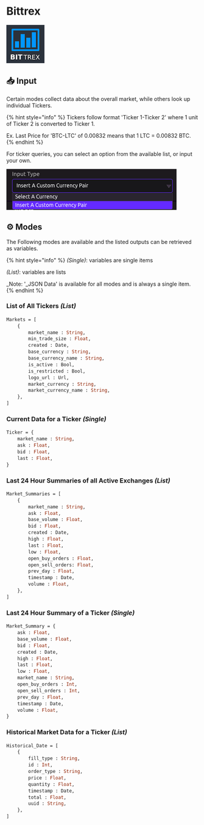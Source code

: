 # Bittrex

![Realtime and historical data on digital currencies, such as Bitcoin.](../../.gitbook/assets/bittrex.png)

## 📥 Input

Certain modes collect data about the overall market, while others look up individual Tickers.

{% hint style="info" %}
Tickers follow format 'Ticker 1-Ticker 2' where 1 unit of Ticker 2 is converted to Ticker 1.

Ex. Last Price for 'BTC-LTC' of 0.00832 means that 1 LTC = 0.00832 BTC.
{% endhint %}

For ticker queries, you can select an option from the available list, or input your own.

![](../../.gitbook/assets/screen-shot-2019-07-16-at-12.36.53-pm.png)

## ⚙ Modes

The Following modes are available and the listed outputs can be retrieved as variables.

{% hint style="info" %}
_\(Single\)_: variables are single items

_\(List\)_: variables are lists

_Note: '_JSON Data' is available for all modes and is always a single item.
{% endhint %}

### List of All Tickers _\(List\)_

```graphql
Markets = [
    {
        market_name : String,
        min_trade_size : Float,
        created : Date,
        base_currency : String,
        base_currency_name : String,
        is_active : Bool,
        is_restricted : Bool,
        logo_url : Url,
        market_currency : String,
        market_currency_name : String,
    },
]
```

### Current Data for a Ticker _\(Single\)_

```graphql
Ticker = {
    market_name : String,
    ask : Float,
    bid : Float,
    last : Float,
}
```

### Last 24 Hour Summaries of all Active Exchanges _\(List\)_

```graphql
Market_Summaries = [
    {
        market_name : String,
        ask : Float,
        base_volume : Float,
        bid : Float, 
        created : Date,
        high : Float, 
        last : Float, 
        low : Float, 
        open_buy_orders : Float, 
        open_sell_orders: Float, 
        prev_day : Float, 
        timestamp : Date, 
        volume : Float, 
    },
]
```

### Last 24 Hour Summary of a Ticker _\(Single\)_

```graphql
Market_Summary = {
    ask : Float, 
    base_volume : Float, 
    bid : Float, 
    created : Date, 
    high : Float, 
    last : Float, 
    low : Float, 
    market_name : String, 
    open_buy_orders : Int, 
    open_sell_orders : Int, 
    prev_day : Float, 
    timestamp : Date, 
    volume : Float, 
}
```

### Historical Market Data for a Ticker _\(List\)_

```graphql
Historical_Date = [
    {
        fill_type : String, 
        id : Int, 
        order_type : String, 
        price : Float, 
        quantity : Float, 
        timestamp : Date,
        total : Float, 
        uuid : String, 
    },
]
```



